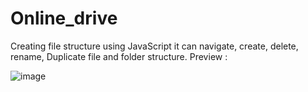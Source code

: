 # Online_drive
Creating file structure using JavaScript it can navigate, create, delete, rename, Duplicate file and folder structure.
Preview : 

![image](https://user-images.githubusercontent.com/53486749/132392497-819c7052-6684-4929-ae87-c4e889eb427e.png)
